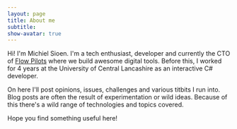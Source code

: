 ```yaml
---
layout: page
title: About me
subtitle: 
show-avatar: true
---
```


Hi! I'm Michiel Sioen. I'm a tech enthusiast, developer and currently the CTO of [Flow Pilots](https://www.flowpilots.com) where we build awesome digital tools. Before this, I worked for 4 years at the University of Central Lancashire as an interactive C# developer.

On here I'll post opinions, issues, challenges and various titbits I run into. Blog posts are often the result of experimentation or wild ideas. Because of this there's a wild range of technologies and topics covered.

Hope you find something useful here!
